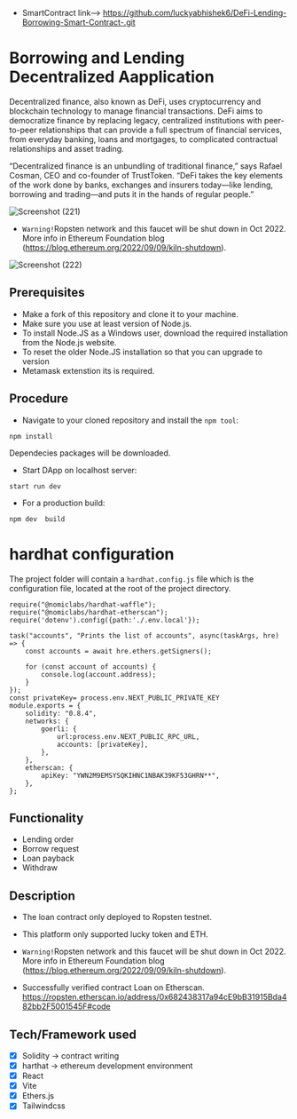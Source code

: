 - SmartContract link--> https://github.com/luckyabhishek6/DeFi-Lending-Borrowing-Smart-Contract-.git

# Borrowing and Lending Decentralized Aapplication

Decentralized finance, also known as DeFi, uses cryptocurrency and blockchain technology to manage financial transactions. DeFi aims to democratize finance by replacing legacy, centralized institutions with peer-to-peer relationships that can provide a full spectrum of financial services, from everyday banking, loans and mortgages, to complicated contractual relationships and asset trading.

“Decentralized finance is an unbundling of traditional finance,” says Rafael Cosman, CEO and co-founder of TrustToken. “DeFi takes the key elements of the work done by banks, exchanges and insurers today—like lending, borrowing and trading—and puts it in the hands of regular people.”


![Screenshot (221)](https://user-images.githubusercontent.com/41932087/192129171-a54973da-5709-4477-9403-2834bee98bf1.png)


- `Warning!`Ropsten network and this faucet will be shut down in Oct 2022.
More info in  Ethereum Foundation blog (https://blog.ethereum.org/2022/09/09/kiln-shutdown).


![Screenshot (222)](https://user-images.githubusercontent.com/41932087/192129187-b6445a12-f367-4be5-81b5-0c457e34607f.png)

## Prerequisites
-  Make a fork of this repository and clone it to your machine.
-  Make sure you use at least version of Node.js.
-  To install Node.JS as a Windows user, download the required installation from the Node.js website.
-  To reset the older Node.JS installation so that you can upgrade to version
-  Metamask extenstion its is required.


## Procedure 

* Navigate to your cloned repository  and install the `npm tool`:

```
npm install
```

Dependecies packages will be downloaded.

* Start DApp on localhost server:

```
start run dev
```


* For a production build:

```
npm dev  build
```

# hardhat configuration

The project folder will contain a `hardhat.config.js` file which is the configuration file, located at the root of the project directory.

```
require("@nomiclabs/hardhat-waffle");
require("@nomiclabs/hardhat-etherscan");
require('dotenv').config({path:'./.env.local'});

task("accounts", "Prints the list of accounts", async(taskArgs, hre) => {
    const accounts = await hre.ethers.getSigners();

    for (const account of accounts) {
        console.log(account.address);
    }
});
const privateKey= process.env.NEXT_PUBLIC_PRIVATE_KEY
module.exports = {
    solidity: "0.8.4",
    networks: {
        goerli: {
            url:process.env.NEXT_PUBLIC_RPC_URL,
            accounts: [privateKey],
        },
    },
    etherscan: {
        apiKey: "YWN2M9EMSYSQKIHNC1NBAK39KF53GHRN**",
    },
};

```

## Functionality
- Lending order 
- Borrow request
- Loan payback 
- Withdraw

## Description
- The loan contract only deployed to Ropsten testnet.
- This platform only supported lucky token and ETH.

- `Warning!`Ropsten network and this faucet will be shut down in Oct 2022.
More info in  Ethereum Foundation blog (https://blog.ethereum.org/2022/09/09/kiln-shutdown).
- Successfully verified contract Loan on Etherscan.
https://ropsten.etherscan.io/address/0x682438317a94cE9bB31915Bda482bb2F5001545F#code 

## Tech/Framework used
- [x] Solidity -> contract writing 
- [x] harthat -> ethereum development environment
- [x] React
- [x] Vite
- [x] Ethers.js
- [x] Tailwindcss
